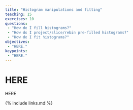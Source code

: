 ```yaml
---
title: "Histogram manipulations and fitting"
teaching: 15
exercises: 10
questions:
 - "How do I fill histograms?"
 - "How do I project/slice/rebin pre-filled histograms?"
 - "How do I fit histograms?"
objectives:
 - "HERE."
keypoints:
 - "HERE."
---
```


# HERE

HERE

{% include links.md %}
